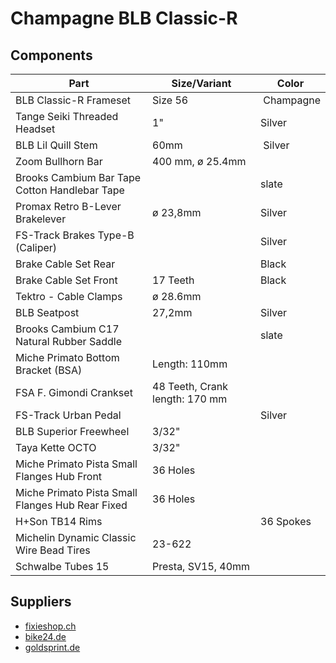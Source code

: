 # Champagne BLB Classic-R

## Components

Part | Size/Variant| Color
-----|-------------|-------
BLB Classic-R Frameset | Size 56 | Champagne
Tange Seiki Threaded Headset | 1" | Silver
BLB Lil Quill Stem | 60mm | Silver
Zoom Bullhorn Bar | 400 mm, ø 25.4mm |
Brooks Cambium Bar Tape Cotton Handlebar Tape |  | slate
Promax Retro B-Lever Brakelever | ø 23,8mm | Silver
FS-Track Brakes Type-B (Caliper) | | Silver
Brake Cable Set Rear | | Black
Brake Cable Set Front | 17 Teeth | Black
Tektro - Cable Clamps | ø 28.6mm |
BLB Seatpost | 27,2mm | Silver
Brooks Cambium C17 Natural Rubber Saddle | | slate
Miche Primato Bottom Bracket (BSA) | Length: 110mm |
FSA F. Gimondi Crankset | 48 Teeth, Crank length: 170 mm |
FS-Track Urban Pedal | | Silver
BLB Superior Freewheel | 3/32" |
Taya Kette OCTO | 3/32" |
Miche Primato Pista Small Flanges Hub Front | 36 Holes |
Miche Primato Pista Small Flanges Hub Rear Fixed | 36 Holes |
H+Son TB14 Rims | | 36 Spokes | Hard Ano Grey
Michelin Dynamic Classic Wire Bead Tires | 23-622 |
Schwalbe Tubes 15 | Presta, SV15, 40mm |


## Suppliers

* [fixieshop.ch](http://fixieshop.ch)
* [bike24.de](http://bike24.de)
* [goldsprint.de](http://goldsprint.de)
